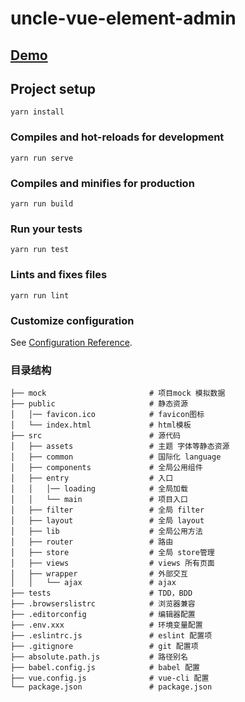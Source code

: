 # uncle-vue-element-admin

## [Demo](http://www.yangpan.work:8888/)

## Project setup
```
yarn install
```

### Compiles and hot-reloads for development
```
yarn run serve
```

### Compiles and minifies for production
```
yarn run build
```

### Run your tests
```
yarn run test
```

### Lints and fixes files
```
yarn run lint
```

### Customize configuration
See [Configuration Reference](https://cli.vuejs.org/config/).


### 目录结构
```
├── mock                       # 项目mock 模拟数据
├── public                     # 静态资源
│   │── favicon.ico            # favicon图标
│   └── index.html             # html模板
├── src                        # 源代码
│   ├── assets                 # 主题 字体等静态资源
│   ├── common                 # 国际化 language
│   ├── components             # 全局公用组件
│   ├── entry                  # 入口
│   │   │── loading            # 全局加载
│   │   └── main               # 项目入口
│   ├── filter                 # 全局 filter
│   ├── layout                 # 全局 layout
│   ├── lib                    # 全局公用方法
│   ├── router                 # 路由
│   ├── store                  # 全局 store管理
│   ├── views                  # views 所有页面
│   ├── wrapper                # 外部交互
│   │   └── ajax               # ajax
├── tests                      # TDD，BDD
├── .browserslistrc            # 浏览器兼容
├── .editorconfig              # 编辑器配置
├── .env.xxx                   # 环境变量配置
├── .eslintrc.js               # eslint 配置项
├── .gitignore                 # git 配置项
├── absolute.path.js           # 路径别名
├── babel.config.js            # babel 配置
├── vue.config.js              # vue-cli 配置
└── package.json               # package.json
```
